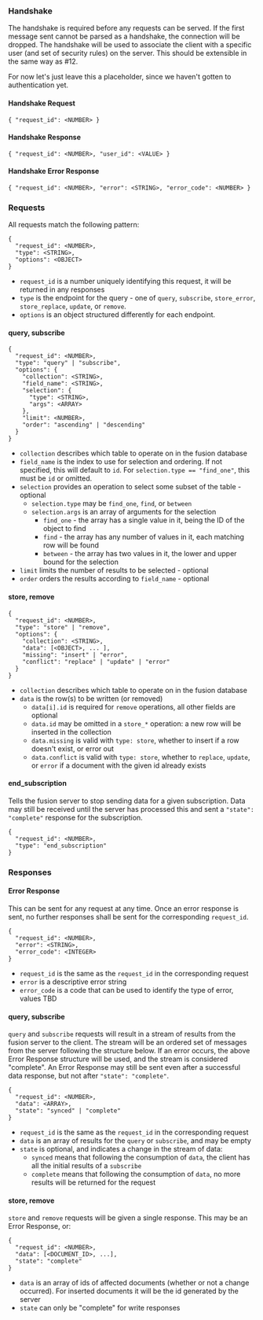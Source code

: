 ### Handshake
The handshake is required before any requests can be served.  If the first message sent cannot be parsed as a handshake, the connection will be dropped.  The handshake will be used to associate the client with a specific user (and set of security rules) on the server.  This should be extensible in the same way as #12.

For now let's just leave this a placeholder, since we haven't gotten to authentication yet.

#### Handshake Request
```
{ "request_id": <NUMBER> }
```

#### Handshake Response
```
{ "request_id": <NUMBER>, "user_id": <VALUE> }
```

#### Handshake Error Response
```
{ "request_id": <NUMBER>, "error": <STRING>, "error_code": <NUMBER> }
```

### Requests

All requests match the following pattern:
```
{
  "request_id": <NUMBER>,
  "type": <STRING>,
  "options": <OBJECT>
}
```
* `request_id` is a number uniquely identifying this request, it will be returned in any responses
* `type` is the endpoint for the query - one of `query`, `subscribe`, `store_error`, `store_replace`, `update`, or `remove`.
* `options` is an object structured differently for each endpoint.


#### query, subscribe

```
{
  "request_id": <NUMBER>,
  "type": "query" | "subscribe",
  "options": {
    "collection": <STRING>,
    "field_name": <STRING>,
    "selection": {
      "type": <STRING>,
      "args": <ARRAY>
    },
    "limit": <NUMBER>,
    "order": "ascending" | "descending"
  }
}
```
* `collection` describes which table to operate on in the fusion database
* `field_name` is the index to use for selection and ordering.  If not specified, this will default to `id`.  For `selection.type == "find_one"`, this must be `id` or omitted.
* `selection` provides an operation to select some subset of the table - optional
  * `selection.type` may be `find_one`, `find`, or `between`
  * `selection.args` is an array of arguments for the selection
    * `find_one` - the array has a single value in it, being the ID of the object to find
    * `find` - the array has any number of values in it, each matching row will be found
    * `between` - the array has two values in it, the lower and upper bound for the selection
* `limit` limits the number of results to be selected - optional
* `order` orders the results according to `field_name` - optional

#### store, remove

```
{
  "request_id": <NUMBER>,
  "type": "store" | "remove",
  "options": {
    "collection": <STRING>,
    "data": [<OBJECT>, ... ],
    "missing": "insert" | "error",
    "conflict": "replace" | "update" | "error"
  }
}
```
* `collection` describes which table to operate on in the fusion database
* `data` is the row(s) to be written (or removed)
  * `data[i].id` is required for `remove` operations, all other fields are optional
  * `data.id` may be omitted in a `store_*` operation: a new row will be inserted in the collection
  * `data.missing` is valid with `type: store`, whether to insert if a row doesn't exist, or error out
  * `data.conflict` is valid with `type: store`, whether to `replace`, `update`, or `error` if a document with the given id already exists

#### end_subscription
Tells the fusion server to stop sending data for a given subscription.  Data may still be received until the server has processed this and sent a `"state": "complete"` response for the subscription.
```
{
  "request_id": <NUMBER>,
  "type": "end_subscription"
}
```

### Responses

#### Error Response
This can be sent for any request at any time.  Once an error response is sent, no further responses shall be sent for the corresponding `request_id`.
```
{
  "request_id": <NUMBER>,
  "error": <STRING>,
  "error_code": <INTEGER>
}
```
* `request_id` is the same as the `request_id` in the corresponding request
* `error` is a descriptive error string
* `error_code` is a code that can be used to identify the type of error, values TBD

#### query, subscribe
`query` and `subscribe` requests will result in a stream of results from the fusion server to the client.  The stream will be an ordered set of messages from the server following the structure below.  If an error occurs, the above Error Response structure will be used, and the stream is considered "complete".  An Error Response may still be sent even after a successful data response, but not after `"state": "complete"`.
```
{
  "request_id": <NUMBER>,
  "data": <ARRAY>,
  "state": "synced" | "complete"
}
```
* `request_id` is the same as the `request_id` in the corresponding request
* `data` is an array of results for the `query` or `subscribe`, and may be empty
* `state` is optional, and indicates a change in the stream of data:
  * `synced` means that following the consumption of `data`, the client has all the initial results of a `subscribe`
  * `complete` means that following the consumption of `data`, no more results will be returned for the request

#### store, remove
`store` and `remove` requests will be given a single response.  This may be an Error Response, or:
```
{
  "request_id": <NUMBER>,
  "data": [<DOCUMENT_ID>, ...],
  "state": "complete"
}
```
* `data` is an array of ids of affected documents (whether or not a change occurred). For inserted documents it will be the id generated by the server
* `state` can only be "complete" for write responses
